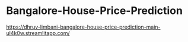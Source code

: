 # Bangalore-House-Price-Prediction
https://dhruv-limbani-bangalore-house-price-prediction-main-ul4k0w.streamlitapp.com/
